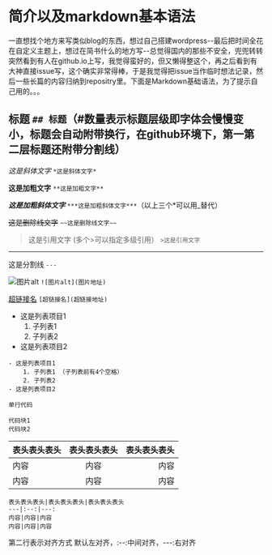 # 简介以及markdown基本语法

一直想找个地方来写类似blog的东西，想过自己搭建wordpress--最后把时间全花在自定义主题上，想过在简书什么的地方写--总觉得国内的那些不安全，兜兜转转突然看到有人在github.io上写，我觉得蛮好的，但又懒得整这个，再之后看到有大神直接issue写，这个确实非常得棒，于是我觉得把issue当作临时想法记录，然后一些长篇的内容归纳到repositry里。下面是Markdown基础语法，为了提示自己用的。。。

## 标题 `## 标题`（#数量表示标题层级即字体会慢慢变小，标题会自动附带换行，在github环境下，第一第二层标题还附带分割线）
*这是斜体文字* `*这是斜体文字*`

**这是加粗文字** `**这是加粗文字**`

***这是加粗斜体文字*** `***这是加粗斜体文字***`（以上三个*可以用_替代）

~~这是删除线文字~~ `~~这是删除线文字~~`

>这是引用文字	(多个>可以指定多级引用） `>这是引用文字`

---
这是分割线 `---`

![图片alt](图片地址) `![图片alt](图片地址)`

[超链接名](超链接地址) `[超链接名](超链接地址)`

- 这是列表项目1 
    1. 子列表1
    2. 子列表2
- 这是列表项目2

```
- 这是列表项目1 
    1. 子列表1 （子列表前有4个空格）
    2. 子列表2
- 这是列表项目2
```

`单行代码`

```
代码块1
代码块2
```

表头表头表头|表头表头表头|表头表头表头
---|:--:|---:
内容|内容|内容
内容|内容|内容

```
表头表头表头|表头表头表头|表头表头表头
---|:--:|---:
内容|内容|内容
内容|内容|内容
```
第二行表示对齐方式 默认左对齐，:--:中间对齐，---:右对齐
